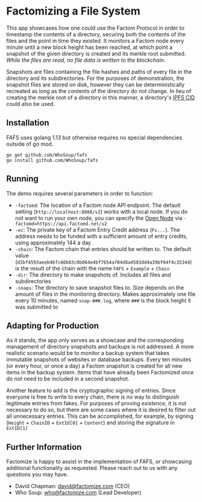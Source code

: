 # Factomizing a File System

This app showcases how one could use the Factom Protocol in order to timestamp the contents of a directory, securing both the contents of the files and the point in time they existed. It monitors
a Factom node every minute until a new block height has been reached, at which point a snapshot of the given directory is created and its merkle root submitted. *While the files are read, no file data is written to the blockchain.*

Snapshots are files containing the file hashes and paths of every file in the directory and its subdirectories. For the purposes of demonstration, the snapshot files are stored on disk, however they can be deterministically recreated as long as the contents of the directory do not change. In lieu of creating the merkle root of a directory in this manner, a directory's [IPFS CID](https://docs.ipfs.io/guides/concepts/cid/) could also be used.

## Installation

FAFS uses golang 1.13 but otherwise requires no special dependencies outside of go mod.

```
go get github.com/WhoSoup/fafs
go install github.com/WhoSoup/fafs
``` 

## Running

The demo requires several parameters in order to function:

* `-factomd`: The location of a Factom node API endpoint. The default setting (`http://localhost:8088/v2`) works with a local node. If you do not want to run your own node, you can specify the [Open Node](https://api.factomd.net/) via `-factomd=https://api.factomd.net/v2`
* `-ec`: The private key of a Factom Entry Credit address (`Fs...`). The address needs to be funded with a sufficient amount of entry credits, using approximately 144 a day
* `-chain`: The Factom chain that entries should be written to. The default value (`d3bf4593aeeb46fc60b83c0b064e4bf7654a704d8a4583dd4a39bf04f4c35344`) is the result of the chain with the name `FAFS` + `Example` + `Chain`
* `-dir`: The directory to make snapshots of. Includes all files and subdirectories
* `-snaps`: The directory to save snapshot files to. Size depends on the amount of files in the monitoring directory. Makes approximately one file every 10 minutes, named `snap-###.log`, where `###` is the block height it was submitted to

## Adapting for Production

As it stands, the app only serves as a showcase and the corresponding management of directory snapshots and backups is not addressed. A more realistic scenario would be to monitor a backup system that takes immutable snapshots of websites or database backups. Every ten minutes (or every hour, or once a day) a Factom snapshot is created for all new items in the backup system. Items that have already been Factomized once do not need to be included in a second snapshot.

Another feature to add is the cryptographic signing of entries. Since everyone is free to write to every chain, there is no way to distinguish legitimate entries from fakes. For purposes of proving *existence*, it is not necessary to do so, but there are some cases where it is desired to filter out all unnecessary entries. This can be accomplished, for example, by signing (`Height` + `ChainID` + `ExtId[0]` + `Content`) and storing the signature in `ExtID[1]`

## Further Information

Factomize is happy to assist in the implementation of FAFS, or showcasing additional functionality as requested. Please reach out to us with any questions you may have.

* David Chapman: [david@factomize.com](mailto:david@factomize.com) (CEO)
* Who Soup: [who@factomize.com](mailto:who@factomize.com) (Lead Developer)